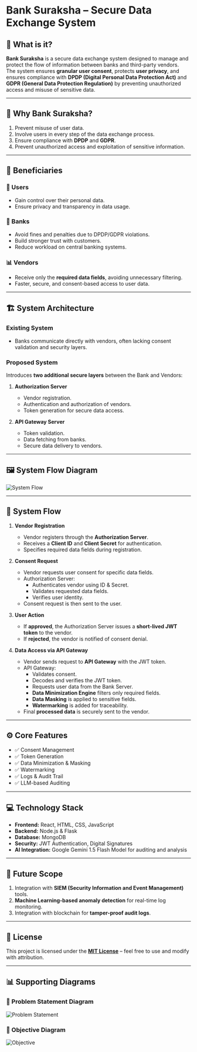 # Bank Suraksha – Secure Data Exchange System

## 📌 What is it?

**Bank Suraksha** is a secure data exchange system designed to manage and protect the flow of information between banks and third-party vendors.  
The system ensures **granular user consent**, protects **user privacy**, and ensures compliance with **DPDP (Digital Personal Data Protection Act)** and **GDPR (General Data Protection Regulation)** by preventing unauthorized access and misuse of sensitive data.

---

## 🎯 Why Bank Suraksha?

1. Prevent misuse of user data.  
2. Involve users in every step of the data exchange process.  
3. Ensure compliance with **DPDP** and **GDPR**.  
4. Prevent unauthorized access and exploitation of sensitive information.  

---

## 👥 Beneficiaries

### 🧑 Users
- Gain control over their personal data.  
- Ensure privacy and transparency in data usage.  

### 🏦 Banks
- Avoid fines and penalties due to DPDP/GDPR violations.  
- Build stronger trust with customers.  
- Reduce workload on central banking systems.  

### 📊 Vendors
- Receive only the **required data fields**, avoiding unnecessary filtering.  
- Faster, secure, and consent-based access to user data.  

---

## 🏗️ System Architecture

### Existing System
- Banks communicate directly with vendors, often lacking consent validation and security layers.  

### Proposed System
Introduces **two additional secure layers** between the Bank and Vendors:  

1. **Authorization Server**
   - Vendor registration.  
   - Authentication and authorization of vendors.  
   - Token generation for secure data access.  

2. **API Gateway Server**
   - Token validation.  
   - Data fetching from banks.  
   - Secure data delivery to vendors.  

---

## 🖼️ System Flow Diagram

![System Flow](Docs/SurakshaSystemArchitecture.png)

---

## 🔄 System Flow

1. **Vendor Registration**  
   - Vendor registers through the **Authorization Server**.  
   - Receives a **Client ID** and **Client Secret** for authentication.  
   - Specifies required data fields during registration.  

2. **Consent Request**  
   - Vendor requests user consent for specific data fields.  
   - Authorization Server:  
     - Authenticates vendor using ID & Secret.  
     - Validates requested data fields.  
     - Verifies user identity.  
   - Consent request is then sent to the user.  

3. **User Action**  
   - If **approved**, the Authorization Server issues a **short-lived JWT token** to the vendor.  
   - If **rejected**, the vendor is notified of consent denial.  

4. **Data Access via API Gateway**  
   - Vendor sends request to **API Gateway** with the JWT token.  
   - API Gateway:  
     - Validates consent.  
     - Decodes and verifies the JWT token.  
     - Requests user data from the Bank Server.  
     - **Data Minimization Engine** filters only required fields.  
     - **Data Masking** is applied to sensitive fields.  
     - **Watermarking** is added for traceability.  
   - Final **processed data** is securely sent to the vendor.  

---

## ⚙️ Core Features

- ✅ Consent Management  
- ✅ Token Generation  
- ✅ Data Minimization & Masking  
- ✅ Watermarking  
- ✅ Logs & Audit Trail  
- ✅ LLM-based Auditing  

---

## 💻 Technology Stack

- **Frontend:** React, HTML, CSS, JavaScript  
- **Backend:** Node.js & Flask  
- **Database:** MongoDB  
- **Security:** JWT Authentication, Digital Signatures  
- **AI Integration:** Google Gemini 1.5 Flash Model for auditing and analysis  

---

## 🚀 Future Scope

1. Integration with **SIEM (Security Information and Event Management)** tools.  
2. **Machine Learning-based anomaly detection** for real-time log monitoring.   
3. Integration with blockchain for **tamper-proof audit logs**.  

---

## 📜 License

This project is licensed under the [**MIT License**](https://github.com/ovuiproduction/SurakshaSetu/blob/main/LICENSE) – feel free to use and modify with attribution.  

---

## 📊 Supporting Diagrams

### 📝 Problem Statement Diagram
![Problem Statement](Docs/ProblemStatement.png)

### 🎯 Objective Diagram
![Objective](Docs/Objective.png)
